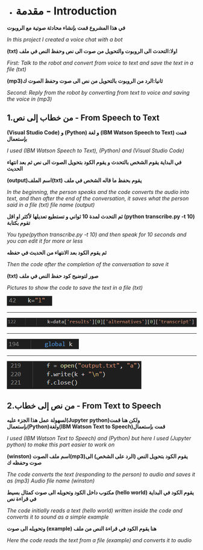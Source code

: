 * # مقدمة - Introduction

**في هذا المشروع قمت بإنشاء محادثة صوتية مع الروبوت**

*In this project I created a voice chat with a bot*


**(txt) اولا:التحدث الى الروبوت والتحويل من صوت الى نص وحفظ النص في ملف**

*First: Talk to the robot and convert from voice to text and save the text in a file (txt)*


**(mp3)ثانيا:الرد من الروبوت بالتحويل من نص الى صوت وحفظ الصوت ك**

*Second: Reply from the robot by converting from text to voice and saving the voice in (mp3)*



## 1.من خطاب إلى نص - From Speech to Text


**(Visual Studio Code) و (Python) و لغة (IBM Watson Speech to Text) قمت بإستعمال**

*I used (IBM Watson Speech to Text), (Python) and (Visual Studio Code)*



**في البداية يقوم الشخص بالتحدث و يقوم الكود بتحويل الصوت الى نص ثم بعد انتهاء الحديث**

**(output)اسم الملف(txt) يقوم بحفظ ما قاله الشخص في ملف**

*In the beginning, the person speaks and the code converts the audio into text, and then after the end of the conversation, it saves what the person said in a file (txt) file name (output)*


**ثم التحدث لمدة 10 ثواني و تستطيع تعديلها لأكثر او اقل (python transcribe.py -t 10) تقوم بكتابة**

*You type(python transcribe.py -t 10) and then speak for 10 seconds and you can edit it for more or less*


**ثم يقوم الكود بعد الانتهاء من الحديث في حفظه**

*Then the code after the completion of the conversation to save it*


**(txt) صور لتوضيح كود حفظ النص في ملف**

*Pictures to show the code to save the text in a file (txt)*


![](https://github.com/S0oos/IBM-watson-voice-chat-bot-internet-of-things-project-4/blob/main/Images/Screenshot_4.png)
****
![](https://github.com/S0oos/IBM-watson-voice-chat-bot-internet-of-things-project-4/blob/main/Images/Screenshot_3.png)
****
![](https://github.com/S0oos/IBM-watson-voice-chat-bot-internet-of-things-project-4/blob/main/Images/Screenshot_2.png)
****
![](https://github.com/S0oos/IBM-watson-voice-chat-bot-internet-of-things-project-4/blob/main/Images/Screenshot_1.png)

## 2.من نص إلى خطاب - From Text to Speech

**لسهولة عمل هذا الجزء عليه(Jupyter python)ولكن هنا قمت بإستعمال(Python)ولغة(IBM Watson Text to Speech)قمت بإستعمال**

*I used (IBM Watson Text to Speech) and (Python) but here I used (Jupyter python) to make this part easier to work on*


**(winston) اسم ملف الصوت(mp3)يقوم الكود بتحويل النص (الرد على الشخص) الى صوت وحفظه ك**

*The code converts the text (responding to the person) to audio and saves it as (mp3) Audio file name (winston)*


**مكتوب داخل الكود وتحويله الى صوت كمثال بسيط (hello world) يقوم الكود في البداية في قراءة نص**

*The code initially reads a text (hello world) written inside the code and converts it to sound as a simple example*


**وتحويله الى صوت (example) هنا يقوم الكود في قراءة النص من ملف**

*Here the code reads the text from a file (example) and converts it to audio*







